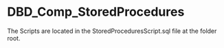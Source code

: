 # DBD_Comp_StoredProcedures
The Scripts are located in the StoredProceduresScript.sql file at the folder root.
